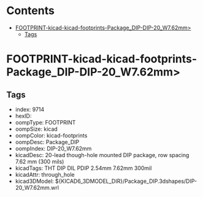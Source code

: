 



Contents
========

* [FOOTPRINT-kicad-kicad-footprints-Package_DIP-DIP-20_W7.62mm>](#footprint-kicad-kicad-footprints-package_dip-dip-20_w762mm)
	* [Tags](#tags)

# FOOTPRINT-kicad-kicad-footprints-Package_DIP-DIP-20_W7.62mm>

## Tags

- index: 9714
- hexID: 
- oompType: FOOTPRINT
- oompSize: kicad
- oompColor: kicad-footprints
- oompDesc: Package_DIP
- oompIndex: DIP-20_W7.62mm
- kicadDesc: 20-lead though-hole mounted DIP package, row spacing 7.62 mm (300 mils)
- kicadTags: THT DIP DIL PDIP 2.54mm 7.62mm 300mil
- kicadAttr: through_hole
- kicad3DModel: ${KICAD6_3DMODEL_DIR}/Package_DIP.3dshapes/DIP-20_W7.62mm.wrl
